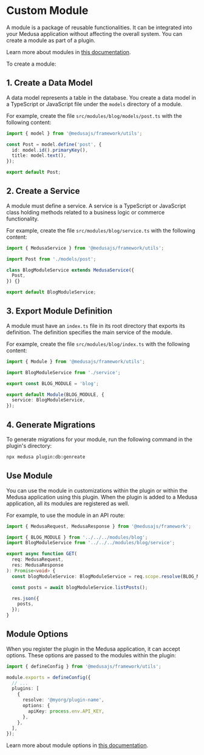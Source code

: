 # Custom Module

A module is a package of reusable functionalities. It can be integrated into your Medusa application without affecting the overall system. You can create a module as part of a plugin.

Learn more about modules in [this documentation](https://docs.medusajs.com/learn/fundamentals/modules).

To create a module:

## 1. Create a Data Model

A data model represents a table in the database. You create a data model in a TypeScript or JavaScript file under the `models` directory of a module.

For example, create the file `src/modules/blog/models/post.ts` with the following content:

```ts
import { model } from '@medusajs/framework/utils';

const Post = model.define('post', {
  id: model.id().primaryKey(),
  title: model.text(),
});

export default Post;
```

## 2. Create a Service

A module must define a service. A service is a TypeScript or JavaScript class holding methods related to a business logic or commerce functionality.

For example, create the file `src/modules/blog/service.ts` with the following content:

```ts
import { MedusaService } from '@medusajs/framework/utils';

import Post from './models/post';

class BlogModuleService extends MedusaService({
  Post,
}) {}

export default BlogModuleService;
```

## 3. Export Module Definition

A module must have an `index.ts` file in its root directory that exports its definition. The definition specifies the main service of the module.

For example, create the file `src/modules/blog/index.ts` with the following content:

```ts
import { Module } from '@medusajs/framework/utils';

import BlogModuleService from './service';

export const BLOG_MODULE = 'blog';

export default Module(BLOG_MODULE, {
  service: BlogModuleService,
});
```

## 4. Generate Migrations

To generate migrations for your module, run the following command in the plugin's directory:

```bash
npx medusa plugin:db:genreate
```

## Use Module

You can use the module in customizations within the plugin or within the Medusa application using this plugin. When the plugin is added to a Medusa application, all its modules are registered as well.

For example, to use the module in an API route:

```ts
import { MedusaRequest, MedusaResponse } from '@medusajs/framework';

import { BLOG_MODULE } from '../../../modules/blog';
import BlogModuleService from '../../../modules/blog/service';

export async function GET(
  req: MedusaRequest,
  res: MedusaResponse
): Promise<void> {
  const blogModuleService: BlogModuleService = req.scope.resolve(BLOG_MODULE);

  const posts = await blogModuleService.listPosts();

  res.json({
    posts,
  });
}
```

## Module Options

When you register the plugin in the Medusa application, it can accept options. These options are passed to the modules within the plugin:

```ts
import { defineConfig } from '@medusajs/framework/utils';

module.exports = defineConfig({
  // ...
  plugins: [
    {
      resolve: '@myorg/plugin-name',
      options: {
        apiKey: process.env.API_KEY,
      },
    },
  ],
});
```

Learn more about module options in [this documentation](https://docs.medusajs.com/learn/fundamentals/modules/options).
